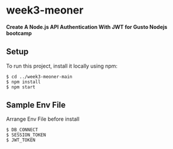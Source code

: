 # week3-meoner

#### Create  A Node.js API Authentication With JWT for Gusto Nodejs bootcamp

## Setup
To run this project, install it locally using npm:

```
$ cd ../week3-meoner-main
$ npm install
$ npm start
```

## Sample Env File
Arrange Env File before install

```
$ DB_CONNECT
$ SESSION_TOKEN
$ JWT_TOKEN
